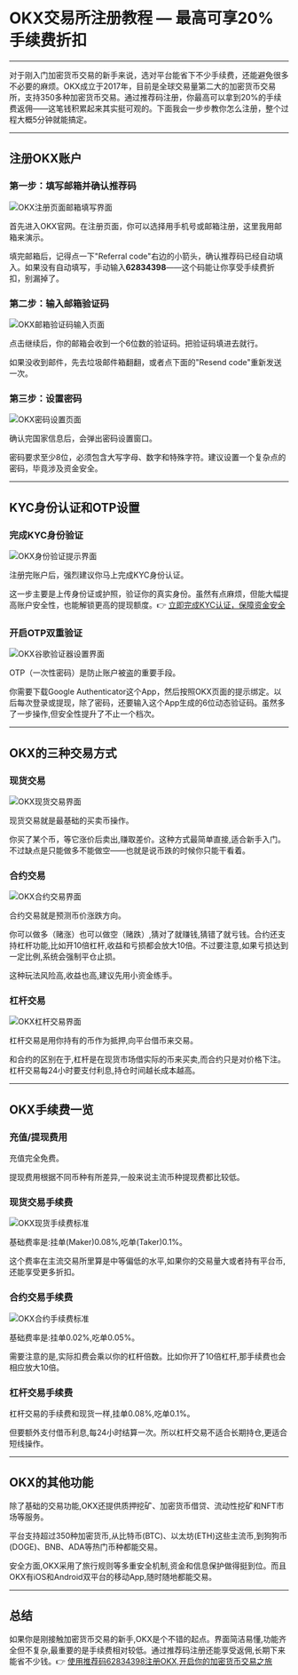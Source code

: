 # OKX交易所注册教程 — 最高可享20%手续费折扣

---

对于刚入门加密货币交易的新手来说，选对平台能省下不少手续费，还能避免很多不必要的麻烦。OKX成立于2017年，目前是全球交易量第二大的加密货币交易所，支持350多种加密货币交易。通过推荐码注册，你最高可以拿到20%的手续费返佣——这笔钱积累起来其实挺可观的。下面我会一步步教你怎么注册，整个过程大概5分钟就能搞定。

---

## 注册OKX账户

### 第一步：填写邮箱并确认推荐码

![OKX注册页面邮箱填写界面](image/9989778604819121.webp)

首先进入OKX官网。在注册页面，你可以选择用手机号或邮箱注册，这里我用邮箱来演示。

填完邮箱后，记得点一下"Referral code"右边的小箭头，确认推荐码已经自动填入。如果没有自动填写，手动输入**62834398**——这个码能让你享受手续费折扣，别漏掉了。

### 第二步：输入邮箱验证码

![OKX邮箱验证码输入页面](image/83067346137164.webp)

点击继续后，你的邮箱会收到一个6位数的验证码。把验证码填进去就行。

如果没收到邮件，先去垃圾邮件箱翻翻，或者点下面的"Resend code"重新发送一次。

### 第三步：设置密码

![OKX密码设置页面](image/492417300440.webp)

确认完国家信息后，会弹出密码设置窗口。

密码要求至少8位，必须包含大写字母、数字和特殊字符。建议设置一个复杂点的密码，毕竟涉及资金安全。

---

## KYC身份认证和OTP设置

### 完成KYC身份验证

![OKX身份验证提示界面](image/3104770773.webp)

注册完账户后，强烈建议你马上完成KYC身份认证。

这一步主要是上传身份证或护照，验证你的真实身份。虽然有点麻烦，但能大幅提高账户安全性，也能解锁更高的提现额度。👉 [立即完成KYC认证，保障资金安全](https://www.okx.com/join/62834398)

### 开启OTP双重验证

![OKX谷歌验证器设置界面](image/557698163401315.webp)

OTP（一次性密码）是防止账户被盗的重要手段。

你需要下载Google Authenticator这个App，然后按照OKX页面的提示绑定。以后每次登录或提现，除了密码，还要输入这个App生成的6位动态验证码。虽然多了一步操作,但安全性提升了不止一个档次。

---

## OKX的三种交易方式

### 现货交易

![OKX现货交易界面](image/9270486162007.webp)

现货交易就是最基础的买卖币操作。

你买了某个币，等它涨价后卖出,赚取差价。这种方式最简单直接,适合新手入门。不过缺点是只能做多不能做空——也就是说币跌的时候你只能干看着。

### 合约交易

![OKX合约交易界面](image/482799402083530.webp)

合约交易就是预测币价涨跌方向。

你可以做多（赌涨）也可以做空（赌跌）,猜对了就赚钱,猜错了就亏钱。合约还支持杠杆功能,比如开10倍杠杆,收益和亏损都会放大10倍。不过要注意,如果亏损达到一定比例,系统会强制平仓止损。

这种玩法风险高,收益也高,建议先用小资金练手。

### 杠杆交易

![OKX杠杆交易界面](image/2064569331926.webp)

杠杆交易是用你持有的币作为抵押,向平台借币来交易。

和合约的区别在于,杠杆是在现货市场借实际的币来买卖,而合约只是对价格下注。杠杆交易每24小时要支付利息,持仓时间越长成本越高。

---

## OKX手续费一览

### 充值/提现费用

充值完全免费。

提现费用根据不同币种有所差异,一般来说主流币种提现费都比较低。

### 现货交易手续费

![OKX现货手续费标准](image/8149062893.webp)

基础费率是:挂单(Maker)0.08%,吃单(Taker)0.1%。

这个费率在主流交易所里算是中等偏低的水平,如果你的交易量大或者持有平台币,还能享受更多折扣。

### 合约交易手续费

![OKX合约手续费标准](image/4683422891.webp)

基础费率是:挂单0.02%,吃单0.05%。

需要注意的是,实际扣费会乘以你的杠杆倍数。比如你开了10倍杠杆,那手续费也会相应放大10倍。

### 杠杆交易手续费

杠杆交易的手续费和现货一样,挂单0.08%,吃单0.1%。

但要额外支付借币利息,每24小时结算一次。所以杠杆交易不适合长期持仓,更适合短线操作。

---

## OKX的其他功能

除了基础的交易功能,OKX还提供质押挖矿、加密货币借贷、流动性挖矿和NFT市场等服务。

平台支持超过350种加密货币,从比特币(BTC)、以太坊(ETH)这些主流币,到狗狗币(DOGE)、BNB、ADA等热门币种都能交易。

安全方面,OKX采用了旅行规则等多重安全机制,资金和信息保护做得挺到位。而且OKX有iOS和Android双平台的移动App,随时随地都能交易。

---

## 总结

如果你是刚接触加密货币交易的新手,OKX是个不错的起点。界面简洁易懂,功能齐全但不复杂,最重要的是手续费相对较低。通过推荐码注册还能享受返佣,长期下来能省不少钱。👉 [使用推荐码62834398注册OKX,开启你的加密货币交易之旅](https://www.okx.com/join/62834398)
